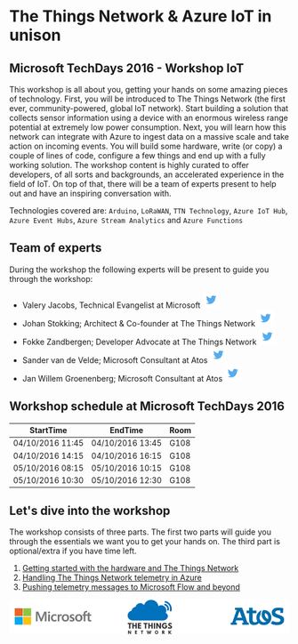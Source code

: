 # The Things Network & Azure IoT in unison
## Microsoft TechDays 2016 - Workshop IoT

This workshop is all about you, getting your hands on some amazing pieces of technology. First, you will be introduced to The Things Network (the first ever, community-powered, global IoT network). Start building a solution that collects sensor information using a device with an enormous wireless range potential at extremely low power consumption. Next, you will learn how this network can integrate with Azure to ingest data on a massive scale and take action on incoming events. You will build some hardware, write (or copy) a couple of lines of code, configure a few things and end up with a fully working solution. The workshop content is highly curated to offer developers, of all sorts and backgrounds, an accelerated experience in the field of IoT. On top of that, there will be a team of experts present to help out and have an inspiring conversation with.

Technologies covered are: `Arduino`, `LoRaWAN`, `TTN Technology`, `Azure IoT Hub`, `Azure Event Hubs`, `Azure Stream Analytics` and `Azure Functions`

## Team of experts

During the workshop the following experts will be present to guide you through the workshop:

- Valery Jacobs, Technical Evangelist at Microsoft [ ![Twitter](img/social/twitter.png) ](https://twitter.com/valeryjacobs)
- Johan Stokking; Architect & Co-founder at The Things Network [ ![Twitter](img/social/twitter.png) ](https://twitter.com/johanstokking)
- Fokke Zandbergen; Developer Advocate at The Things Network [ ![Twitter](img/social/twitter.png) ](https://twitter.com/fokkezb)
- Sander van de Velde; Microsoft Consultant at Atos [ ![Twitter](img/social/twitter.png) ](https://twitter.com/svelde)
- Jan Willem Groenenberg; Microsoft Consultant at Atos [ ![Twitter](img/social/twitter.png) ](https://twitter.com/jeeweetje)

## Workshop schedule at Microsoft TechDays 2016
| StartTime | EndTime | Room |
| --------- | ------- | ---- |
| 04/10/2016 11:45 | 04/10/2016 13:45 |G108|
| 04/10/2016 14:15 | 04/10/2016 16:15 |G108|
| 05/10/2016 08:15 | 05/10/2016 10:15 |G108|
| 05/10/2016 10:30 | 05/10/2016 12:30 |G108|

## Let's dive into the workshop

The workshop consists of three parts. The first two parts will guide you through the essentials we want you to get your hands on. 
The third part is optional/extra if you have time left.

1. [Getting started with the hardware and The Things Network](TheThingsNetwork.md)
2. [Handling The Things Network telemetry in Azure](Azure.md)
3. [Pushing telemetry messages to Microsoft Flow and beyond](Flow.md)

![alt tag](img/logos/microsoft-ttn-atos.png)
